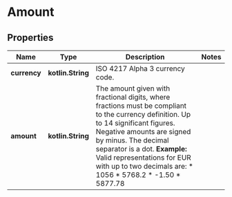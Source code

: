 
# Amount

## Properties
Name | Type | Description | Notes
------------ | ------------- | ------------- | -------------
**currency** | **kotlin.String** | ISO 4217 Alpha 3 currency code.  | 
**amount** | **kotlin.String** | The amount given with fractional digits, where fractions must be compliant to the currency definition. Up to 14 significant figures. Negative amounts are signed by minus. The decimal separator is a dot.  **Example:** Valid representations for EUR with up to two decimals are:    * 1056   * 5768.2   * -1.50   * 5877.78  | 



